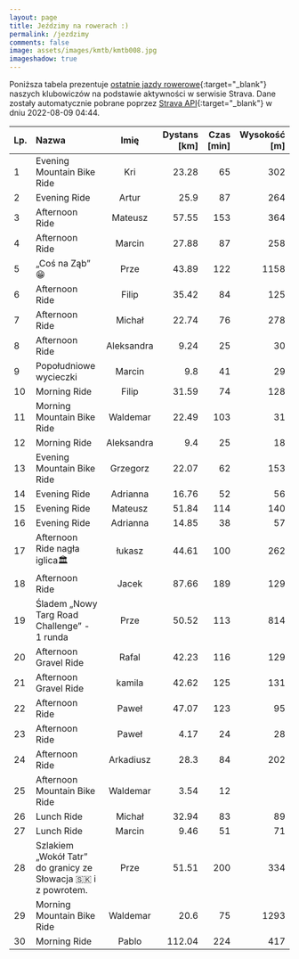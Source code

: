 ```yaml
---
layout: page
title: Jeździmy na rowerach :)
permalink: /jezdzimy
comments: false
image: assets/images/kmtb/kmtb008.jpg
imageshadow: true
---
```


Poniższa tabela prezentuje [ostatnie jazdy rowerowe](https://www.strava.com/clubs/336381){:target="_blank"} naszych klubowiczów na podstawie aktywności w serwisie Strava. Dane zostały automatycznie pobrane poprzez [Strava API](https://developers.strava.com/docs/reference/#api-Clubs-getClubActivitiesById){:target="_blank"} w dniu 2022-08-09 04:44.

Lp. | Nazwa | Imię | Dystans [km] | Czas [min] | Wysokość [m]
:--- | :--- | :---: | ---: | ---: | ---:
1|Evening Mountain Bike Ride|Kri|23.28|65|302
2|Evening Ride|Artur|25.9|87|264
3|Afternoon Ride|Mateusz|57.55|153|364
4|Afternoon Ride|Marcin|27.88|87|258
5|„Coś na Ząb” 😁|Prze|43.89|122|1158
6|Afternoon Ride|Filip|35.42|84|125
7|Afternoon Ride|Michał|22.74|76|278
8|Afternoon Ride|Aleksandra|9.24|25|30
9|Popołudniowe wycieczki|Marcin|9.8|41|29
10|Morning Ride|Filip|31.59|74|128
11|Morning Mountain Bike Ride|Waldemar|22.49|103|31
12|Morning Ride|Aleksandra|9.4|25|18
13|Evening Mountain Bike Ride|Grzegorz|22.07|62|153
14|Evening Ride|Adrianna|16.76|52|56
15|Evening Ride|Mateusz|51.84|114|140
16|Evening Ride|Adrianna|14.85|38|57
17|Afternoon Ride nagła iglica🏛️|łukasz|44.61|100|262
18|Afternoon Ride|Jacek|87.66|189|129
19|Śladem „Nowy Targ Road Challenge” - 1 runda|Prze|50.52|113|814
20|Afternoon Gravel Ride|Rafal|42.23|116|129
21|Afternoon Gravel Ride|kamila|42.62|125|131
22|Afternoon Ride |Paweł|47.07|123|95
23|Afternoon Ride|Paweł|4.17|24|28
24|Afternoon Ride|Arkadiusz|28.3|84|202
25|Afternoon Mountain Bike Ride|Waldemar|3.54|12|
26|Lunch Ride|Michał|32.94|83|89
27|Lunch Ride|Marcin|9.46|51|71
28|Szlakiem „Wokół Tatr” do granicy ze Słowacja 🇸🇰 i z powrotem. |Prze|51.51|200|334
29|Morning Mountain Bike Ride|Waldemar|20.6|75|1293
30|Morning Ride|Pablo|112.04|224|417
